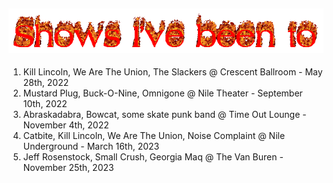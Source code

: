 ![shows.gif](/static/shows.gif)
---

1. Kill Lincoln, We Are The Union, The Slackers @ Crescent Ballroom - May 28th, 2022
2. Mustard Plug, Buck-O-Nine, Omnigone @ Nile Theater - September 10th, 2022
3. Abraskadabra, Bowcat, some skate punk band @ Time Out Lounge - November 4th, 2022
4. Catbite, Kill Lincoln, We Are The Union, Noise Complaint @ Nile Underground - March 16th, 2023
5. Jeff Rosenstock, Small Crush, Georgia Maq @ The Van Buren - November 25th, 2023